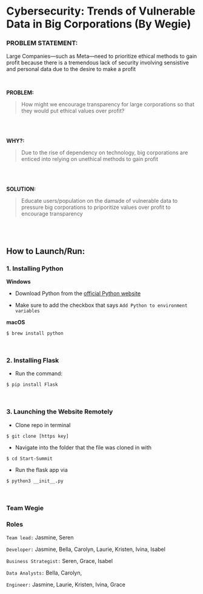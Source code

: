 # Cybersecurity: Trends of Vulnerable Data in Big Corporations (By Wegie)

### <b>PROBLEM STATEMENT:</b>
Large Companies—such as Meta—need to prioritize ethical methods to gain profit because there is a tremendous lack of security involving sensistive and personal data due to the desire to make a profit

</br>

**PROBLEM:**

>How might we encourage transparency for large corporations so that they would put ethical values over profit?
</br>
</br>


**WHY?:** 

>Due to the rise of dependency on technology, big corporations are enticed into relying on unethical methods to gain profit
</br>
</br>


**SOLUTION:** 

>Educate users/population on the damade of vulnerable data to pressure big corporations to priporitize values over profit to encourage transparency
</br>

</br>

## How to Launch/Run:

### 1. Installing Python

**Windows**

- Download Python from the [official Python website](https://www.python.org/downloads/)

- Make sure to add the checkbox that says `Add Python to environment variables`

**macOS**

```
$ brew install python
```

</br>

### 2. Installing Flask

- Run the command:

```
$ pip install Flask
```

</br>

### 3. Launching the Website Remotely

- Clone repo in terminal 
```
$ git clone [https key]
```

- Navigate into the folder that the file was cloned in with 

```
$ cd Start-Summit
```

- Run the flask app via 
```
$ python3 __init__.py
```

</br>

### Team Wegie

### Roles

`Team lead:` Jasmine, Seren

`Developer:` Jasmine, Bella, Carolyn, Laurie, Kristen, Ivina, Isabel

`Business Strategist:` Seren, Grace, Isabel

`Data Analysts:` Bella, Carolyn,

`Engineer:` Jasmine, Laurie, Kristen, Ivina, Grace
</br>
